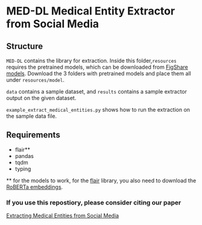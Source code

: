 # MED-DL Medical Entity Extractor from Social Media


## Structure

`MED-DL` contains the library for extraction. Inside this folder,`resources` requires the pretrained models, which can be downloaded from [FigShare models](https://doi.org/10.6084/m9.figshare.12039933.v1). Download the 3 folders with pretrained models and place them all under `resources/model`. 

`data` contains a sample dataset, and `results` contains a sample extractor output on the given dataset.


`example_extract_medical_entities.py` shows how to run the extraction on the sample data file.



## Requirements

* flair**
* pandas
* tqdm
* typing

** for the models to work, for the [flair](https://github.com/flairNLP/flair) library, you also need to download the [RoBERTa embeddings](https://github.com/flairNLP/flair/blob/master/resources/docs/TUTORIAL_4_ELMO_BERT_FLAIR_EMBEDDING.md).


### If you use this repostiory, please consider citing our paper
[Extracting Medical Entities from Social Media](https://dl.acm.org/doi/abs/10.1145/3368555.3384467)